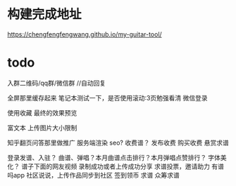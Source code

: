 # 构建完成地址
https://chengfengfengwang.github.io/my-guitar-tool/

# todo
入群二维码/qq群/微信群 //自动回复

全屏那里缓存起来
笔记本测试一下，是否使用滚动:3页勉强看清
微信登录



使用收藏
最终的效果预览

富文本
上传图片大小限制

知乎翻页问答那里做推广
服务端渲染 seo?
收费谱？
发布收费
购买收费
悬赏求谱

登录发谱、入驻？
曲谱、弹唱？本月曲谱点击排行？本月弹唱点赞排行？
字体美化？
谱子下面的网友视频
录制成功或者上传成功分享
求谱投票，邀请助力
有谱吗app
社区说说，上传作品同步到社区
签到领币
求谱 众筹求谱
